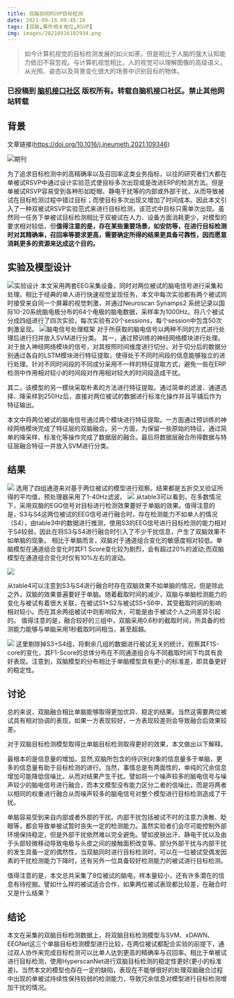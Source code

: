 ```yaml
---
title: 双脑协同RSVP目标检测
date: 2021-09-16 09:45:18
tags: [双脑,事件相关电位,RSVP]
img: images/20210916102934.png
---
```



> 如今计算机视觉的目标检测发展的如火如荼，但是相比于人脑的强大认知能力依旧不容忽视。与计算机视觉相比，人的视觉可以理解图像的高级语义，从光照、姿态以及背景变化很大的场景中识别目标的物体。

### 已投稿到 [脑机接口社区](https://mp.weixin.qq.com/s/u5ag02C8TuYEdf7njiUXzA) 版权所有。转载自脑机接口社区。禁止其他网站转载

## 背景

文章链接(<https://doi.org/10.1016/j.jneumeth.2021.109346>)

![期刊](images/20210916101321.png)

为了追求目标检测中的高精确率以及召回率这类业务指标，以往的研究者们大都在单被试RSVP中通过设计实验范式使目标多次出现或是改进ERP的检测方法。但是单被试RSVP容易受到各种形如眨眼、静电干扰等的内部或外部干扰，从而导致被试在目标检测过程中错过目标；而使目标多次出现又增加了时间成本。因此本文引入了一种双被试RSVP实验范式来进行目标检测，该范式中目标只需单次出现。虽然同一任务下单被试目标检测相比于双被试在人力、设备方面消耗更少，对模型的要求相对较低，但**值得注意的是，存在某些重要场景，如安防等，在进行目标检测时对其精确率，召回率等要求更高，需要确定所得的结果更具备可靠性，因而愿意消耗更多的资源来达成这个目的。**

## 实验及模型设计

![实验设计](images/20210916104704.png)
本文采用两套EEG采集设备，同时对两位被试的脑电信号进行采集和处理。相比于经典的单人进行快速视觉呈现任务，本文中每次实验都有两个被试同时接受来自同一个屏幕的视觉刺激，并通过Neuroscan Synamps2 系统记录以国际10-20系统脑电极分布的64个电极的脑电数据，采样率为1000Hz。将八个被试分成四组进行了四次实验，每次实验有20个sessions，每个session中包含50次刺激呈现。
![脑电信号处理框架](images/20210916102934.png)
对于所获取的脑电信号以两种不同的方式进行处理后进行归并放入SVM进行分类。
其一，通过预训练的神经网络模块进行处理。对于放入神经网络模块的信号，对其按照时间维度进行切分。对于切分后的数据分别通过各自的LSTM模块进行特征提取，使得处于不同时间段的信息能够独立的进行处理。针对不同时间段的不同成分采用不一样的特征提取方式，避免一些在ERP检测中作用相对较小的时间段对作用相对较大的时间段造成干扰。

其二，该模型的另一模块采取朴素的方法进行特征提取。通过简单的滤波、通道选择、降采样到250Hz后，直接对两位被试的数据进行标准化操作并且平铺后作为特征输出。

本文中将两位被试的脑电信号通过两个模块进行特征提取。一方面通过预训练的神经网络模块完成了特征层的双脑融合。另一方面，为保留一些原始的特征，通过简单的降采样、标准化等操作完成了数据层的融合。最后将数据层融合所得数据与特征层融合特征一并放入SVM进行分类。

## 结果

![](images/20210916130950.png)
选用了四组通道来对基于两位被试的模型进行观察。结果都是五折交叉验证所得的平均值，预处理器采用了1-40Hz滤波。
![](images/20210916130900.png)
从table3可以看到，在多数情况下，采用双脑的EGG信号对目标进行检测效果要好于单脑的效果。值得注意的是，S3与S4这两位被试的EEG信号进行融合时，存在检测能力不如单人的情况（S4），由table3中的数据进行推测，使用S3的EEG信号进行目标检测的能力相对于S4较弱，因此在将S3与S4进行融合时引入了不少干扰信息，产生了双脑效果不如单脑的现象。
相比于单脑而言，双脑对于通道组合变化的敏感度相对较低。单脑模型在通道组合变化时其F1 Score变化较为剧烈，会有超过20%的波动;而双脑模型在通道组合变化时仅有10%左右的波动。

![](images/20210916130922.png)

从table4可以注意到S3与S4进行融合时存在双脑效果不如单脑的情况，但是除此之外，双脑的效果普遍要好于单脑。随着截取时间的减少，双脑与单脑检测能力的变化与被试有着很大关联，在被试S1+S2与被试S5+S6中，其受截取时间的影响相对较小。而在其余两组被试中则影响较大，可能是由于被试个人之间差异引起的。
值得注意的是，融合较好的三组中，双脑采用0.6秒的截取时间，所具备的检测能力能够与单脑采用1秒截取时间相当，甚至超越。

![](images/20210916131506.png)
这里剔除掉S3+S4组，将剩余几组的数据进行被试无关的统计。观察其F1S-core的变化，其F1-Score的总体分布在不同通道组合与不同截取时间下均具有良好表现。注意到，双脑模型的分布相比于单脑模型具有更小的标准差，即具备更好的稳定性。

## 讨论

总的来说，双脑融合相比单脑能够取得更加优异、稳定的结果。当然这需要两位被试具有相对协调的表现，如果一方表现较好，一方表现较差则会导致融合后效果较差。

对于双脑目标检测模型取得比单脑目标检测取得更好的效果，本文做出以下解释。

最根本的是信息量的增加。显然,双脑所包含的待识别对象的信息量多于单脑，更多的信息量有助于目标检测的进行。当然，事情总是有两面性的，单纯的冗余信息增加可能降低信噪比，从而对结果产生干扰。譬如将一个噪声较多的脑电信号与噪声较少的脑电信号进行融合，而本文模型没有能力区分二者的信噪比，而是将两者以相同的权重进行融合从而噪声较多的脑电信号对整个模型进行目标检测造成了干扰。

单脑容易受到来自内部或者外部的干扰。内部干扰包括被试不时的注意力涣散、眨眼等，都会导致单被试暂时丧失一定的检测能力。虽然实验者们会尽可能控制外部环境保持稳定，但是外部干扰依然难以完全避免。譬如皮肤出汗、静电干扰以及由于头部轻微移动导致电极与头皮之间的接触面积改变等。部分外部干扰与内部干扰的发生具备一定的偶然性，当双脑同时进行目标检测时，可以在一位被试受偶发因素的干扰检测能力下降时，还有另外一位具备较好检测能力的被试进行目标检测。

值得注意的是，本文总共采集了8位被试的脑电，样本量较小，还有许多潜在的信息有待挖掘。譬如什么样的被试适合合作，如果两位被试表现都比较差，在融合时又是什么结果？

## 结论

本文在采集的双脑目标检测数据上，将双脑目标检测模型与SVM、xDAWN、EEGNet这三个单脑目标检测模型进行比较，在两位被试都配合实验的前提下，通过双人协作来完成目标检测可以比单人达到更高的精确率与召回率。相比于单被试进行目标检测，使用HyperscanNet进行双脑目标检测的稳定性更好(更小的标准差)。当然本文的模型也存在一定的缺陷，表现在不能够很好的处理双脑融合过程中出现的单被试持续性保持较弱的检测能力，导致冗余信息对模型进行目标检测增加干扰的情况。
